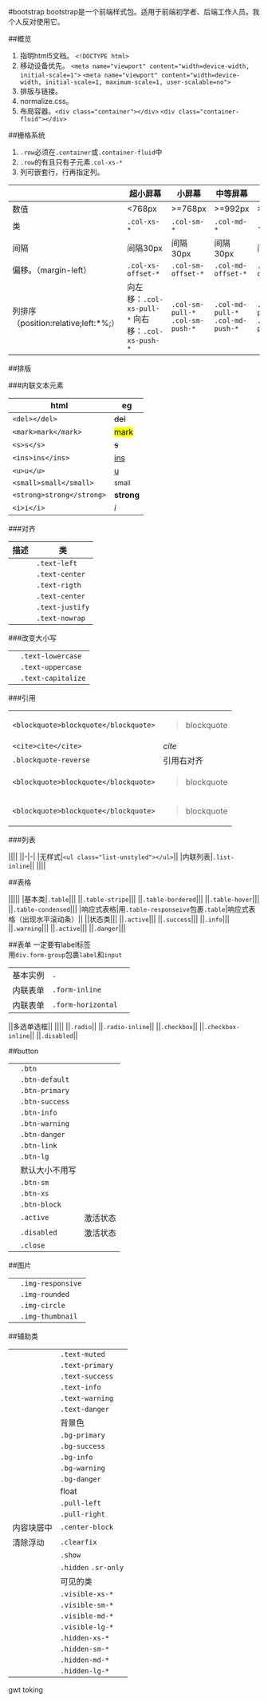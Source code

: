 #bootstrap
bootstrap是一个前端样式包。适用于前端初学者、后端工作人员。我个人反对使用它。

##概览

1. 指明html5文档。 `<!DOCTYPE html>`  
2. 移动设备优先。 `<meta name="viewport" content="width=device-width, initial-scale=1">` `<meta name="viewport" content="width=device-width, initial-scale=1, maximum-scale=1, user-scalable=no">`
3. 排版与链接。
4. normalize.css。
5. 布局容器。`<div class="container"></div>` `<div class="container-fluid"></div>`

##栅格系统

1. `.row`必须在`.container`或`.container-fluid`中
2. `.row`的有且只有子元素`.col-xs-*`
3. 列可嵌套行，行再指定列。

||超小屏幕|小屏幕|中等屏幕|大屏幕|
|-|-|-|-|-|
|数值|<768px|>=768px|>=992px|>=1220px|
|类|`.col-xs-*`|`.col-sm-*`|`.col-md-*`|`.col-lg-*`|
|间隔|间隔30px|间隔30px|间隔30px|间隔30px|
|偏移。（margin-left）|`.col-xs-offset-*`|`.col-sm-offset-*`|`.col-md-offset-*`|`.col-lg-offset-*`|
|列排序（position:relative;left:*%;）|向左移：`.col-xs-pull-*` 向右移：`.col-xs-push-*`|`.col-sm-pull-*` `.col-sm-push-*`|`.col-md-pull-*` `.col-md-push-*`|`.col-lg-pull-*` `.col-lg-push-*`|

##排版

###内联文本元素

|html|eg|
|-|-|
|`<del></del>`|<del>del</del>|
|`<mark>mark</mark>`|<mark>mark</mark>|
|`<s>s</s>`|<s>s</s>|
|`<ins>ins</ins>`|<ins>ins</ins>|
|`<u>u</u>`|<u>u</u>|
|`<small>small</small>`|<small>small</small>|
|`<strong>strong</strong>`|<strong>strong</strong>|
|`<i>i</i>`|<i>i</i>|

###对齐

|描述|类|
|-|-|
||`.text-left`|
||`.text-center`|
||`.text-rigth`|
||`.text-center`|
||`.text-justify`|
||`.text-nowrap`|

###改变大小写

|||
|-|-|
||`.text-lowercase`|
||`.text-uppercase`|
||`.text-capitalize`|

###引用

|||
|-|-|
|`<blockquote>blockquote</blockquote>`|<blockquote>blockquote</blockquote>|
|`<cite>cite</cite>`|<cite>cite</cite>|
|`.blockquote-reverse`|引用右对齐|
|`<blockquote>blockquote</blockquote>`|<blockquote>blockquote</blockquote>|
|`<blockquote>blockquote</blockquote>`|<blockquote>blockquote</blockquote>|

###列表

||||
||-|-|
|无样式|`<ul class="list-unstyled"></ul>`||
|内联列表|`.list-inline`||
||||

##表格

|||||
|基本类|`.table`|||
||`.table-stripe`|||
||`.table-bordered`|||
||`.table-hover`|||
||`.table-condensed`|||
|响应式表格|用`.table-responseive`包裹`.table`|响应式表格（出现水平滚动条）||
||状态类|||
||`.active`|||
||`.success`|||
||`.info`|||
||`.warning`|||
||`.active`|||
||`.danger`|||

##表单
一定要有label标签  
用`div.form-group`包裹`label`和`input`  

||||
|-|-|-|
|基本实例|`.`||
|内联表单|`.form-inline`||
|内联表单|`.form-horizontal`||


||多选单选框||
||||
||`.radio`||
||`.radio-inline`||
||`.checkbox`||
||`.checkbox-inline`||
||`.disabled`||


##button

||||
|-|-|-|
||`.btn`||
||`.btn-default`||
||`.btn-primary`||
||`.btn-success`||
||`.btn-info`||
||`.btn-warning`||
||`.btn-danger`||
||`.btn-link`||
||`.btn-lg`||
||默认大小不用写||
||`.btn-sm`||
||`.btn-xs`||
||`.btn-block`||
||`.active`|激活状态|
||`.disabled`|激活状态|
||`.close`||


##图片

|||
|-|-|
||`.img-responsive`|
||`.img-rounded`|
||`.img-circle`|
||`.img-thumbnail`|

##辅助类

|||
|-|-|
||`.text-muted`|
||`.text-primary`|
||`.text-success`|
||`.text-info`|
||`.text-warning`|
||`.text-danger`|
||背景色|
||`.bg-primary`|
||`.bg-success`|
||`.bg-info`|
||`.bg-warning`|
||`.bg-danger`|
||float|
||`.pull-left`|
||`.pull-right`|
|内容块居中|`.center-block`|
|清除浮动|`.clearfix`|
||`.show`|
||`.hidden` `.sr-only`|
||可见的类|
||`.visible-xs-*`|
||`.visible-sm-*`|
||`.visible-md-*`|
||`.visible-lg-*`|
||`.hidden-xs-*`|
||`.hidden-sm-*`|
||`.hidden-md-*`|
||`.hidden-lg-*`|

gwt toking
